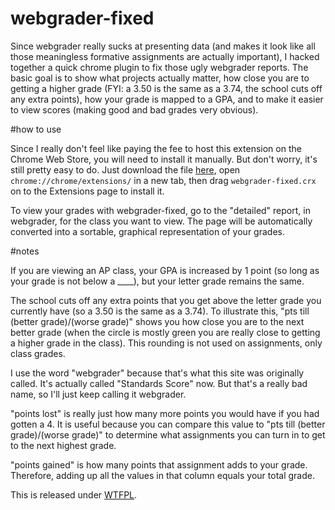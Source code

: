 webgrader-fixed
===============

Since webgrader really sucks at presenting data (and makes it look like all those meaningless formative assignments are actually important), I hacked together a quick chrome plugin to fix those ugly webgrader reports. The basic goal is to show what projects actually matter, how close you are to getting a higher grade (FYI: a 3.50 is the same as a 3.74, the school cuts off any extra points), how your grade is mapped to a GPA, and to make it easier to view scores (making good and bad grades very obvious).

#how to use

Since I really don't feel like paying the fee to host this extension on the Chrome Web Store, you will need to install it manually. But don't worry, it's still pretty easy to do. Just download the file [here](https://github.com/downloads/slang800/webgrader-fixed/webgrader-fixed.crx), open `chrome://chrome/extensions/` in a new tab, then drag `webgrader-fixed.crx` on to the Extensions page to install it.

To view your grades with webgrader-fixed, go to the "detailed" report, in webgrader, for the class you want to view. The page will be automatically converted into a sortable, graphical representation of your grades.

#notes

If you are viewing an AP class, your GPA is increased by 1 point (so long as your grade is not below a ____), but your letter grade remains the same.

The school cuts off any extra points that you get above the letter grade you currently have (so a 3.50 is the same as a 3.74). To illustrate this, "pts till (better grade)/(worse grade)" shows you how close you are to the next better grade (when the circle is mostly green you are really close to getting a higher grade in the class). This rounding is not used on assignments, only class grades.

I use the word "webgrader" because that's what this site was originally called. It's actually called "Standards Score" now. But that's a really bad name, so I'll just keep calling it webgrader.

"points lost" is really just how many more points you would have if you had gotten a 4. It is useful because you can compare this value to "pts till (better grade)/(worse grade)" to determine what assignments you can turn in to get to the next highest grade.

"points gained" is how many points that assignment adds to your grade. Therefore, adding up all the values in that column equals your total grade.

This is released under [WTFPL](http://sam.zoy.org/wtfpl/).